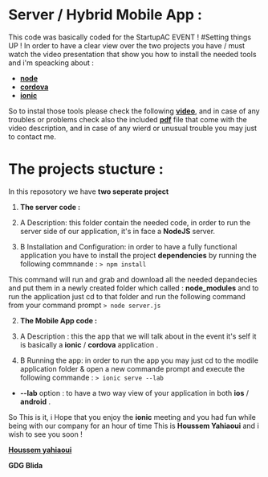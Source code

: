 # Server / Hybrid Mobile App :
This code was basically coded for the StartupAC EVENT !
#Setting things UP !
In order to have a clear view over the two projects you have / must watch the video presentation that show you how to install the needed tools and i'm speacking about : 
- [**node**](https://nodejs.org/)
- [**cordova**](https://cordova.apache.org/)
- [**ionic**](http://ionicframework.com/)

So to instal those tools please check the following [**video**](https://www.youtube.com/watch?v=ay2flPHk_2E), and in case of any troubles or problems check also the included [**pdf**](http://goo.gl/NQJTG0) file that come with the video description, and in case of any wierd or unusual trouble you may just to contact me.

# The projects stucture :
In this reposotory we have **two seperate project** 

1. **The server code :**

  1. A Description: this folder contain the needed code, in order to run the server side of our application, it's in face a **NodeJS** server. 
  
  1. B Installation and Configuration: in order to have a fully functional application you have to install the project **dependencies** by running the following commnande : 
  `> npm install`
  
  This command will run and grab and download all the needed depandecies and put them in a newly created folder which called : **node_modules** and to run the application just cd to that folder and run the following command from your command prompt 
 `> node server.js`
  
2. **The Mobile App code  :**

  2. A Description : this the app that we will talk about in the event it's self it is basically a **ionic** / **cordova** application .
  2. B Running the app: in order to run the app you may just cd to the modile application folder & open a new commande prompt and execute the following commande : 
    `> ionic serve --lab`
  
  - **--lab** option : to have a two way view of your application in both **ios** / **android** . 
  
So This is it, i Hope that you enjoy the **ionic** meeting and you had fun while being with our company for an hour of time This is **Houssem Yahiaoui** and i wish to see you soon !


[**Houssem yahiaoui**](https://github.com/cloud-boy/)

**GDG Blida**


